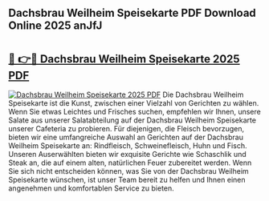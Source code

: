 ## Dachsbrau Weilheim Speisekarte PDF Download Online 2025 anJfJ

# <h2><a href="http://gcdg42.nevu.top/?p=Dachsbrau+Weilheim+Speisekarte">🔗 👉🔴 Dachsbrau Weilheim Speisekarte 2025 PDF</a></h2>

[![Dachsbrau Weilheim Speisekarte 2025 PDF](https://i.imgur.com/dBaPXMq.png)](http://gcdg42.nevu.top/?p=Dachsbrau+Weilheim+Speisekarte)
Die Dachsbrau Weilheim Speisekarte ist die Kunst, zwischen einer Vielzahl von Gerichten zu wählen. Wenn Sie etwas Leichtes und Frisches suchen, empfehlen wir Ihnen, unsere Salate aus unserer Salatabteilung auf der Dachsbrau Weilheim Speisekarte unserer Cafeteria zu probieren. Für diejenigen, die Fleisch bevorzugen, bieten wir eine umfangreiche Auswahl an Gerichten auf der Dachsbrau Weilheim Speisekarte an: Rindfleisch, Schweinefleisch, Huhn und Fisch. Unseren Auserwählten bieten wir exquisite Gerichte wie Schaschlik und Steak an, die auf einem alten, natürlichen Feuer zubereitet werden. Wenn Sie sich nicht entscheiden können, was Sie von der Dachsbrau Weilheim Speisekarte wünschen, ist unser Team bereit zu helfen und Ihnen einen angenehmen und komfortablen Service zu bieten.
